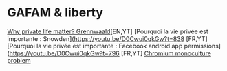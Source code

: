 
# GAFAM & liberty
[Why private life matter? Grennwaald](https://www.youtube.com/watch?v=pcSlowAhvUk)[EN,YT]
[Pourquoi la vie privée est importante : Snowden](https://youtu.be/D0Cwui0qkGw?t=838 [FR,YT]
[Pourquoi la vie privée est importante : Facebook android app permissions](https://youtu.be/D0Cwui0qkGw?t=796 [FR,YT]
[Chromium monoculture problem](https://dev.to/kenbellows/chromium-and-the-browser-monoculture-problem-420n)
